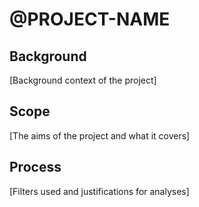 # @PROJECT-NAME

## Background

[Background context of the project]

## Scope

[The aims of the project and what it covers]

## Process

[Filters used and justifications for analyses]
